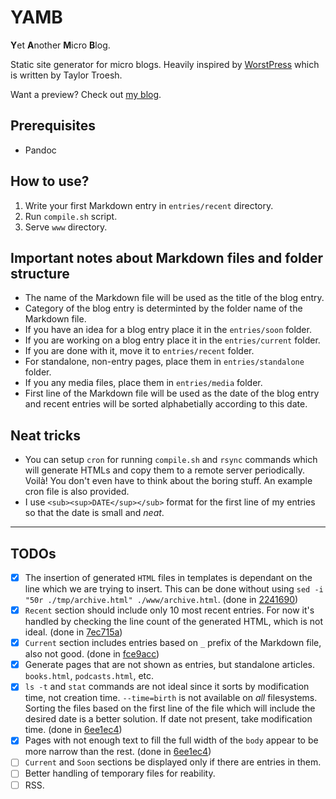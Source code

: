 # YAMB
**Y**et **A**nother **M**icro **B**log.

Static site generator for micro blogs. Heavily inspired by [WorstPress](https://github.com/surprisetalk/worstpress) which is written by Taylor Troesh. 

Want a preview? Check out [my blog](http://mirza.town).

## Prerequisites
- Pandoc

## How to use?
 1. Write your first Markdown entry in `entries/recent` directory.
 2. Run `compile.sh` script.
 3. Serve `www` directory.

## Important notes about Markdown files and folder structure
- The name of the Markdown file will be used as the title of the blog entry.
- Category of the blog entry is determinted by the folder name of the Markdown file. 
- If you have an idea for a blog entry place it in the `entries/soon` folder. 
- If you are working on a blog entry place it in the `entries/current` folder. 
- If you are done with it, move it to `entries/recent` folder. 
- For standalone, non-entry pages, place them in `entries/standalone` folder.
- If you any media files, place them in `entries/media` folder.
- First line of the Markdown file will be used as the date of the blog entry and recent entries will be sorted alphabetially according to this date.

## Neat tricks
- You can setup `cron` for running `compile.sh` and `rsync` commands which will generate HTMLs and copy them to a remote server periodically. Voilà! You don't even have to think about the boring stuff. An example cron file is also provided.
- I use `<sub><sup>DATE</sup></sub>` format for the first line of my entries so that the date is small and *neat*. 

---

## TODOs
- [x] The insertion of generated `HTML` files in templates is dependant on the line which we are trying to insert. This can be done without using `sed -i "50r ./tmp/archive.html" ./www/archive.html`. (done in [2241690](https://github.com/doneforaiur/yamb/commit/224169060c72eb4c1dcdc71039bd4424881cc035))
- [x] `Recent` section should include only 10 most recent entries. For now it's handled by checking the line count of the generated HTML, which is not ideal. (done in [7ec715a](https://github.com/doneforaiur/yamb/commit/7ec715a574498a704642172164d6ac3eae226766))
- [x] `Current` section includes entries based on `_` prefix of the Markdown file, also not good. (done in [fce9acc](https://github.com/doneforaiur/yamb/commit/fce9acca2fa2cbdce26c03b269a52d3e1208eec6))
- [x] Generate pages that are not shown as entries, but standalone articles. `books.html`, `podcasts.html`, etc.
- [x] `ls -t` and `stat` commands are not ideal since it sorts by modification time, not creation time. `--time=birth` is not available on *all* filesystems. Sorting the files based on the first line of the file which will include the desired date is a better solution. If date not present, take modification time. (done in [6ee1ec4](https://github.com/doneforaiur/yamb/commit/6ee1ec4f0ce08472acbaa94c506a6e2983ad4204))
- [x] Pages with not enough text to fill the full width of the `body` appear to be more narrow than the rest. (done in [6ee1ec4](https://github.com/doneforaiur/yamb/commit/6ee1ec4f0ce08472acbaa94c506a6e2983ad4204)) 
- [ ] `Current` and `Soon` sections be displayed only if there are entries in them. 
- [ ] Better handling of temporary files for reability.
- [ ] RSS.
